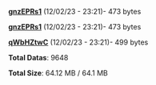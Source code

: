 [**gnzEPRs1**](/data/gnzEPRs1.txt) (12/02/23 - 23:21)- 473 bytes

[**gnzEPRs1**](/data/gnzEPRs1.txt) (12/02/23 - 23:21)- 473 bytes

[**qWbHZtwC**](/data/qWbHZtwC.txt) (12/02/23 - 23:21)- 499 bytes

**Total Datas**: 9648

**Total Size**: 64.12 MB / 64.1 MB